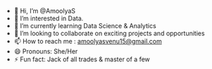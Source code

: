 - 👋 Hi, I’m @AmoolyaS
- 👀 I’m interested in Data. 
- 🌱 I’m currently learning Data Science & Analytics 
- 💞️ I’m looking to collaborate on exciting projects and opportunities 
- 📫 How to reach me : amoolyasvenu15@gmail.com 
- 😄 Pronouns: She/Her
- ⚡ Fun fact: Jack of all trades & master of a few

<!---
AmoolyaS/AmoolyaS is a ✨ special ✨ repository because its `README.md` (this file) appears on your GitHub profile.
You can click the Preview link to take a look at your changes.
--->
